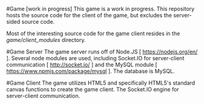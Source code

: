 #Game [work in progress]
This game is a work in progress. This repository hosts the source code for the client of the game, but excludes the server-sided source code.

Most of the interesting source code for the game client resides in the *game/client_modules* directory.

#Game Server
The game server runs off of Node.JS [ https://nodejs.org/en/ ]. Several node modules are used, including Socket.IO for server-client communication [ http://socket.io/ ] and the MySQL module [ https://www.npmjs.com/package/mysql ].
The database is MySQL.

#Game Client
The game utilizes HTML5 and specifically HTML5's standard canvas functions to create the game client.
The Socket.IO engine for server-client communication.